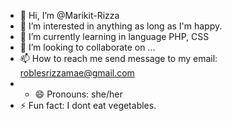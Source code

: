 - 👋 Hi, I’m @Marikit-Rizza
- 👀 I’m interested in anything as long as I'm happy.
- 🌱 I’m currently learning in language PHP, CSS
- 💞️ I’m looking to collaborate on ...
- 📫 How to reach me send message to my email: roblesrizzamae@gmail.com
- - 😄 Pronouns: she/her
- ⚡ Fun fact: I dont eat vegetables.

<!---
Marikit-Rizza/Marikit-Rizza is a ✨ special ✨ repository because its `README.md` (this file) appears on your GitHub profile.
You can click the Preview link to take a look at your changes.
--->
